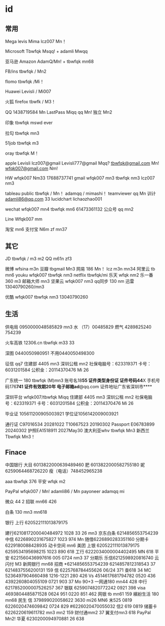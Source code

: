 # id
## 常用 

Mega
levis Mima
lcz007 Mn！

Microsoft
Tbwfqk Msqq! + adamli Mwqq

亚马逊 Amazon
AdamQ/Mn! + tbwfqk mn68

FB/ins
tbwfqk / Mn2

flomo
tbwfqk /Mi！

Huawei
Levisli / Mi007
 

火狐 firefox
tbwfk / M3！

QQ
1438719584 Mn
LastPass Miqq
qq Mn!
独立 Mn2

印象
tbwfqk mswd
ever

拉勾
tbwfqk mn3

51job
tbwfqk m3

oray
tbwfqk M！






apple 
Levisli lcz007@gmail
Levisli777@gmail
Mqq?
tbwfqk@gmail.com
Mn!
wfqk007@gmail.com
Nm!

HW
wfqk007 Nm33
17688737741
gmail
wfqk007 mn3
tbwfqk nm3
lcz007 nm3



tableau public
tbwfqk / Mn！
adamqq / mimashi！
teamviewer
qq Mn
训计
adamli86@qq.com 33
lucidchart
lichaozhao001


wechat
wfqk007 mn4
tbwfqk mn6
61473361132
公众号 qq mn2

Line
Wfqk007 mm

淘宝
mn6
支付宝
N6m
zf mn37



## 其它

JD
tbwfqk / m3 m2
QQ
m61n 
zf3

微博
wfsina
m3n
豆瓣
tbgmail
Mn3
网易
186 Mn！
lcz m3n
mn34
阿里云
tb mn6
youku
wfqk007 tbwfqk
nm3
netflix
tbwfqk/mi
乐天
wfqk nm2
乐一番
360
m3
邮箱大师
mn3
坚果云
wfqk007 nm3
qq同步
130 nm
迅雷
13040790260/mn3

优酷
wfqk007 tbwfqk
nm3
13040790260








##  生活



供电局 0950000048585829 mn3
水 （17）00485829
燃气 4289825240 754239



火车高铁
12306.cn
tbwfqk m33 33

深图 
0440050980951
不用0440050498300

征信 qq7
住建部 4405 mn3
深圳公租 mn2
社保电脑号：623319371
卡号：6031201584
公积金：20114370476
Mi 26

广东统一 180  tbwfqk (M)mn3
账号名18****55
证件类型身份证
证件号码44****X
手机号码176****741
证件有效期20年
电子邮箱ad****@qq.com
证件地址广东省深圳市****

深圳平台 wfqk007/tbwfqk Miqq
住建部
4405 mn3
深圳公租 mn2
社保电脑号：623319371
卡号：6031201584
公积金：20114370476
Mi 26



毕业证 105611200905003921
学位证1056142009003921



通行证
C97016534 20281022
T10667523 20190302
Passport
E06783899 20240302
护照EA1518911
2027May30
澳大利亚whv
tbwfqk
Mn3
新西兰
Tbwfqk
Mn3！





## Finace

中国银行
大目 6013822000639489460
肥 6013822000582755180
妮 6259064468726220
瘦（电话）748452965238



aaa 
tbwfqk 376
平安
wfqk m2

PayPal
wfqk007 / Mn!
adamli86 / Mn
payoneer
adamqq mi

微众
44 2
招联
mn66 426

白条 130 mn3 mn618

银行
上行
620522111013879175

建行6210817200040484972 1028
33
26
mn3
京东白条 6214856553754239
中信
6226890231675827 1023 974
Mn
随借6226890283351160
分期卡6229180088428935
动卡空间 mn6
美团 上银
620522111013879175
6259534195698215 1023 890
618
工行
6222034000004402495
MN 618
平安
6221560436997616 005 0724
nm3 37
分期乐 乐信6212598920816740
云闪付
M3
新网银行
mn68
招商
*6214856553754239
6214857812318543
37
6214837556200131
159
信
6225768784455626 06/24 371
查618
34
MC
5236497904660498 1216-1221 280
426
Vs
4514617681794782 0520 436
4392260804055109 0721 903
37
Mo 90+3
一网通180
mn44 428
中行
6217852000007526257 367
银联
6259074820772242 0921 398
visa
4693804485871528 0624 951
0220 851
462
网银
tb mn61 159
繽紛生活
180 mn68
民生
信 379899020058622 3630
mi26 MN6
末525 0819
6226020474609842
0724 829
#6226020470055032
信2
619 0819
储蓄卡6226220619611782
mn3
mn2
159
财付通mm2 37
翼支付mn3 618
PayPal Mn2!
华夏
6230200094970881
26
638
